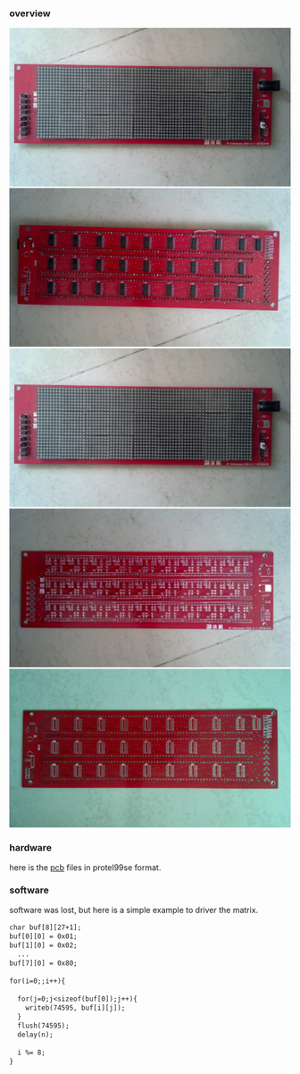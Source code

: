 ### overview
![top](photo/ledm-top.jpg)
![bottom](photo/ledm-bottom.jpg)
![bare pcbs](photo/ledm-top.jpg)
![pcb top](photo/ledm-pcb-top.jpg)
![pcb bottom](photo/ledm-pcb-bottom.jpg)

### hardware
here is the [pcb](/hardware/led-matirx-pcb.zip) files in protel99se format.

### software
software was lost, but here is a simple example to driver the matrix.

```
char buf[8][27+1];
buf[0][0] = 0x01;
buf[1][0] = 0x02;
  ...
buf[7][0] = 0x80;

for(i=0;;i++){

  for(j=0;j<sizeof(buf[0]);j++){
    writeb(74595, buf[i][j]);
  }
  flush(74595);
  delay(n);

  i %= 8;
}
```
